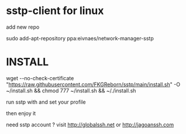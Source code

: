 # sstp-client for linux

add new repo

sudo add-apt-repository ppa:eivnaes/network-manager-sstp

# INSTALL
wget --no-check-certificate "https://raw.githubusercontent.com/FKGReborn/sstp/main/install.sh" -O ~/install.sh && chmod 777 ~/install.sh && ~/./install.sh

run sstp with and set your profile

then enjoy it

need sstp account ? visit http://globalssh.net or http://jagoanssh.com
